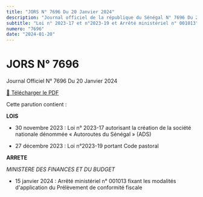 ```yaml
---
title: "JORS N° 7696 Du 20 Janvier 2024"
description: "Journal officiel de la république du Sénégal N° 7696 Du 20 Janvier 2024"
subtitle: "Loi n° 2023-17 et n°2023-19 et Arrêté ministériel n° 001013"
numero: "7696"
date: "2024-01-20"
---
```


# JORS N° 7696

Journal Officiel N° 7696 Du 20 Janvier 2024

<a href="/pdf/jors/JO-7696-du-20-janvier-2024.pdf" target="_blank">📄 Télécharger le PDF</a>

Cette parution contient :

**LOIS**

- 30 novembre 2023 : Loi n° 2023-17 autorisant la création de la société nationale dénommée « Autoroutes du Sénégal » (ADS)

- 27 décembre 2023 : Loi n°2023-19 portant Code pastoral

**ARRETE**

_MINISTERE DES FINANCES ET DU BUDGET_

- 15 janvier 2024 : Arrêté ministériel n° 001013 fixant les modalités d'application du Prélèvement de conformité fiscale
